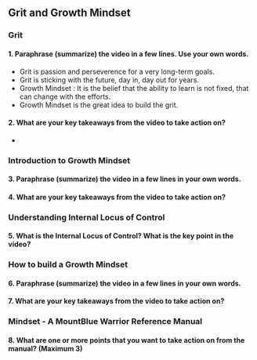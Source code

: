 ## Grit and Growth Mindset
###  Grit

#### 1. Paraphrase (summarize) the video in a few lines. Use your own words.

-   Grit is passion and perseverence for a very long-term goals.
-   Grit is sticking with the future, day in, day out for years.
-   Growth Mindset : It is the belief that the ability to learn is not fixed, that can change with the efforts.
-   Growth Mindset is the great idea to build the grit.  

#### 2. What are your key takeaways from the video to take action on?
-  

### Introduction to Growth Mindset

#### 3. Paraphrase (summarize) the video in a few lines in your own words.

#### 4. What are your key takeaways from the video to take action on?

### Understanding Internal Locus of Control

#### 5. What is the Internal Locus of Control? What is the key point in the video?

### How to build a Growth Mindset

#### 6. Paraphrase (summarize) the video in a few lines in your own words.

#### 7. What are your key takeaways from the video to take action on?

### Mindset - A MountBlue Warrior Reference Manual

#### 8. What are one or more points that you want to take action on from the manual? (Maximum 3)
